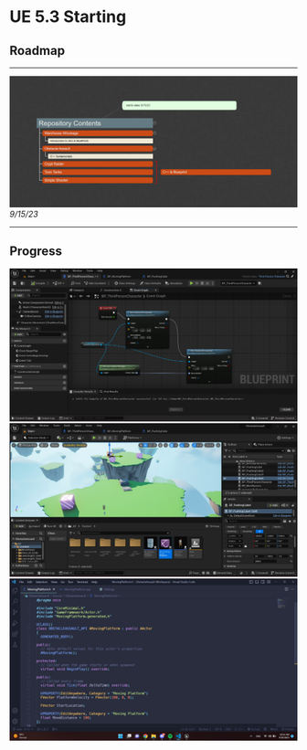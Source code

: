 # UE 5.3 Starting

## Roadmap

---

<img src="content.png"> <br>
_9/15/23_

---

## Progress

<img src = "ObstacleAssault/Progress/CharacterCollision.png">
<img src = "ObstacleAssault/Progress/ObstacleParkour.png">
<img src = "ObstacleAssault/Progress/VSCode.png">

